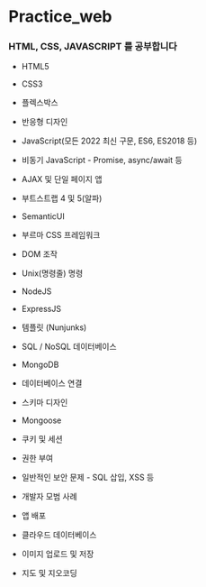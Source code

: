 # Practice_web
 
### HTML, CSS, JAVASCRIPT 를 공부합니다

- HTML5

- CSS3 

- 플렉스박스

- 반응형 디자인

- JavaScript(모든 2022 최신 구문, ES6, ES2018 등)

- 비동기 JavaScript - Promise, async/await 등

- AJAX 및 단일 페이지 앱

- 부트스트랩 4 및 5(알파)

- SemanticUI

- 부르마 CSS 프레임워크

- DOM 조작

- Unix(명령줄) 명령

- NodeJS

- ExpressJS

- 템플릿 (Nunjunks)

- SQL / NoSQL 데이터베이스

- MongoDB

- 데이터베이스 연결

- 스키마 디자인

- Mongoose

- 쿠키 및 세션

- 권한 부여

- 일반적인 보안 문제 - SQL 삽입, XSS 등

- 개발자 모범 사례

- 앱 배포

- 클라우드 데이터베이스 

- 이미지 업로드 및 저장

- 지도 및 지오코딩
